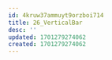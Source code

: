 ```yaml
---
id: 4kruw37ammuyt9orzboi714
title: 26_VerticalBar
desc: ''
updated: 1701279274062
created: 1701279274062
---
```

